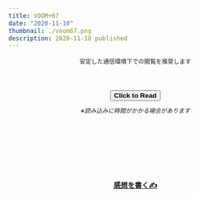 ```yaml
---
title: VOOM+67
date: "2020-11-10"
thumbnail: ./voom67.png
description: 2020-11-10 published
---
```


<div style="text-align: center;margin-top: 10px;margin-bottom: 50px;">
<sub>安定した通信環境下での閲覧を推奨します</sub>
</div>

<div style="text-align: center;">
<a href="https://kucc-rokko-festival.herokuapp.com/bibi/?book=voom+ver2.epub"><button><strong>Click to Read</strong></button></a>
</div>


<div style="text-align: center;margin-top: 10px;margin-bottom: 40px;">
<sub><em>※読み込みに時間がかかる場合があります</em></sub>
</div>




<div style="text-align: center;margin-top: 130px;">
<strong>

[感想を書く✍](https://mystifying-turing-59e820.netlify.app/form/)

</strong>
</div>